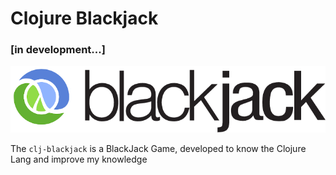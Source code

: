 # Clojure Blackjack
### [in development...]

![](./images/clojure-blackjack.png)

The `clj-blackjack` is a BlackJack Game, developed to know the Clojure Lang and improve my knowledge 